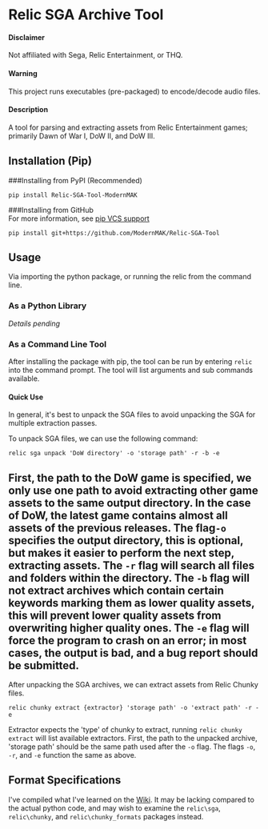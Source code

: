 # Relic SGA Archive Tool
#### Disclaimer
Not affiliated with Sega, Relic Entertainment, or THQ.
#### Warning
This project runs executables (pre-packaged) to encode/decode audio files.
#### Description
A tool for parsing and extracting assets from Relic Entertainment games; primarily Dawn of War I, DoW II, and DoW III. 

## Installation (Pip)
###Installing from PyPI (Recommended)
```
pip install Relic-SGA-Tool-ModernMAK
```
###Installing from GitHub<br>
For more information, see [pip VCS support](https://pip.pypa.io/en/stable/topics/vcs-support/#git)
```
pip install git+https://github.com/ModernMAK/Relic-SGA-Tool
```

## Usage
Via importing the python package, or running the relic from the command line.<br>
### As a Python Library
*Details pending*

### As a Command Line Tool
After installing the package with pip, the tool can be run by entering ```relic``` into the command prompt. The tool will list arguments and sub commands available.
#### Quick Use
In general, it's best to unpack the SGA files to avoid unpacking the SGA for multiple extraction passes.<br>

To unpack SGA files, we can use the following command:
```
relic sga unpack 'DoW directory' -o 'storage path' -r -b -e
```
First, the path to the DoW game is specified, we only use one path to avoid extracting other game assets to the same output directory. 
In the case of DoW, the latest game contains almost all assets of the previous releases. 
The flag`-o` specifies the output directory, this is optional, but makes it easier to perform the next step, extracting assets. 
The `-r` flag will search all files and folders within the directory. 
The `-b` flag will not extract archives which contain certain keywords marking them as lower quality assets, this will prevent lower quality assets from overwriting higher quality ones.
The `-e` flag will force the program to crash on an error; in most cases, the output is bad, and a bug report should be submitted.
<br>
---
After unpacking the SGA archives, we can extract assets from Relic Chunky files.
```
relic chunky extract {extractor} 'storage path' -o 'extract path' -r -e
```
Extractor expects the 'type' of chunky to extract, running `relic chunky extract` will list available extractors.
First, the path to the unpacked archive, 'storage path' should be the same path used after the `-o` flag. 
The flags `-o`, `-r`, and `-e` function the same as above. 
<br>
## Format Specifications
I've compiled what I've learned on the [Wiki](https://github.com/ModernMAK/Relic-SGA-Archive-Tool/wiki).
It may be lacking compared to the actual python code, and may wish to examine the `relic\sga`, `relic\chunky`, and `relic\chunky_formats` packages instead.
